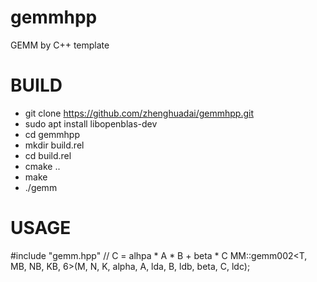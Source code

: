 # gemmhpp
GEMM by C++ template

# BUILD
- git clone https://github.com/zhenghuadai/gemmhpp.git
- sudo apt install libopenblas-dev 
- cd gemmhpp
- mkdir build.rel
- cd build.rel
- cmake ..
- make
- ./gemm

# USAGE

#include "gemm.hpp"
// C = alhpa * A * B + beta * C
MM::gemm002<T, MB, NB, KB, 6>(M, N, K, alpha, A, lda, B, ldb, beta, C, ldc);

